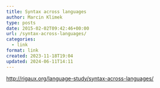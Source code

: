 ```yaml
---
title: Syntax across languages
author: Marcin Klimek
type: posts
date: 2015-02-02T09:42:46+00:00
url: /syntax-across-languages/
categories:
  - link
format: link
created: 2023-11-18T19:04
updated: 2024-06-11T14:11
---
```

<div dir="ltr">
  <div>
  </div>
  
  <p>
    <a href="http://rigaux.org/language-study/syntax-across-languages/">http://rigaux.org/language-study/syntax-across-languages/</a>
  </p>
  
  <div>
  </div>
  
  <div>
  </div>
  
  <div>
  </div>
</div>

&nbsp;